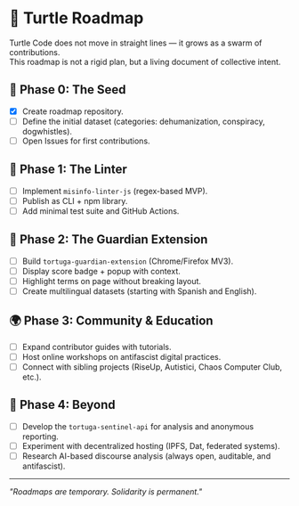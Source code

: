 # 🚩 Turtle Roadmap

Turtle Code does not move in straight lines — it grows as a swarm of contributions.  
This roadmap is not a rigid plan, but a living document of collective intent.

## 🌱 Phase 0: The Seed
- [x] Create roadmap repository.
- [ ] Define the initial dataset (categories: dehumanization, conspiracy, dogwhistles).
- [ ] Open Issues for first contributions.

## 🐢 Phase 1: The Linter
- [ ] Implement `misinfo-linter-js` (regex-based MVP).
- [ ] Publish as CLI + npm library.
- [ ] Add minimal test suite and GitHub Actions.

## 🌊 Phase 2: The Guardian Extension
- [ ] Build `tortuga-guardian-extension` (Chrome/Firefox MV3).
- [ ] Display score badge + popup with context.
- [ ] Highlight terms on page without breaking layout.
- [ ] Create multilingual datasets (starting with Spanish and English).

## 🌍 Phase 3: Community & Education
- [ ] Expand contributor guides with tutorials.
- [ ] Host online workshops on antifascist digital practices.
- [ ] Connect with sibling projects (RiseUp, Autistici, Chaos Computer Club, etc.).

## 🔮 Phase 4: Beyond
- [ ] Develop the `tortuga-sentinel-api` for analysis and anonymous reporting.
- [ ] Experiment with decentralized hosting (IPFS, Dat, federated systems).
- [ ] Research AI-based discourse analysis (always open, auditable, and antifascist).

---

*"Roadmaps are temporary. Solidarity is permanent."*
